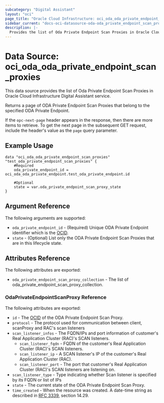 ```yaml
---
subcategory: "Digital Assistant"
layout: "oci"
page_title: "Oracle Cloud Infrastructure: oci_oda_oda_private_endpoint_scan_proxies"
sidebar_current: "docs-oci-datasource-oda-oda_private_endpoint_scan_proxies"
description: |-
  Provides the list of Oda Private Endpoint Scan Proxies in Oracle Cloud Infrastructure Digital Assistant service
---
```


# Data Source: oci_oda_oda_private_endpoint_scan_proxies
This data source provides the list of Oda Private Endpoint Scan Proxies in Oracle Cloud Infrastructure Digital Assistant service.

Returns a page of ODA Private Endpoint Scan Proxies that belong to the specified
ODA Private Endpoint.

If the `opc-next-page` header appears in the response, then
there are more items to retrieve. To get the next page in the subsequent
GET request, include the header's value as the `page` query parameter.


## Example Usage

```hcl
data "oci_oda_oda_private_endpoint_scan_proxies" "test_oda_private_endpoint_scan_proxies" {
	#Required
	oda_private_endpoint_id = oci_oda_oda_private_endpoint.test_oda_private_endpoint.id

	#Optional
	state = var.oda_private_endpoint_scan_proxy_state
}
```

## Argument Reference

The following arguments are supported:

* `oda_private_endpoint_id` - (Required) Unique ODA Private Endpoint identifier which is the [OCID](https://docs.cloud.oracle.com/iaas/Content/General/Concepts/identifiers.htm).
* `state` - (Optional) List only the ODA Private Endpoint Scan Proxies that are in this lifecycle state.


## Attributes Reference

The following attributes are exported:

* `oda_private_endpoint_scan_proxy_collection` - The list of oda_private_endpoint_scan_proxy_collection.

### OdaPrivateEndpointScanProxy Reference

The following attributes are exported:

* `id` - The [OCID](https://docs.cloud.oracle.com/iaas/Content/General/Concepts/identifiers.htm) of the ODA Private Endpoint Scan Proxy. 
* `protocol` - The protocol used for communication between client, scanProxy and RAC's scan listeners 
* `scan_listener_infos` - The FQDN/IPs and port information of customer's Real Application Cluster (RAC)'s SCAN listeners. 
	* `scan_listener_fqdn` - FQDN of the customer's Real Application Cluster (RAC)'s SCAN listeners. 
	* `scan_listener_ip` - A SCAN listener's IP of the customer's Real Application Cluster (RAC). 
	* `scan_listener_port` - The port that customer's Real Application Cluster (RAC)'s SCAN listeners are listening on. 
* `scan_listener_type` - Type indicating whether Scan listener is specified by its FQDN or list of IPs 
* `state` - The current state of the ODA Private Endpoint Scan Proxy.
* `time_created` - When the resource was created. A date-time string as described in [RFC 3339](https://tools.ietf.org/rfc/rfc3339), section 14.29.

